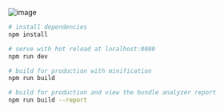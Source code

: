  ![image](https://github.com/wl001/vue2-elm/blob/master/images/elm.gif)


``` bash
# install dependencies
npm install

# serve with hot reload at localhost:8080
npm run dev

# build for production with minification
npm run build

# build for production and view the bundle analyzer report
npm run build --report
```
